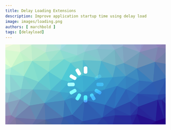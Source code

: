 ```yaml
---
title: Delay Loading Extensions 
description: Improve application startup time using delay load
image: images/loading.png
authors: [ marchbold ]
tags: [delayload]
---
```


![](images/loading.png)

